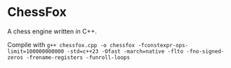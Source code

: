# ChessFox

A chess engine written in C++.

Compile with ```g++ chessfox.cpp -o chessfox -fconstexpr-ops-limit=100000000000 -std=c++23 -Ofast -march=native -flto -fno-signed-zeros -frename-registers -funroll-loops```